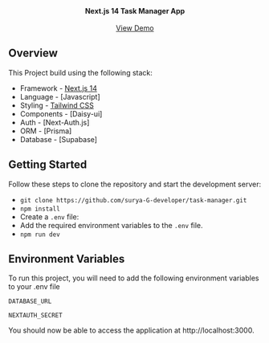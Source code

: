 
<div align="center"><strong>Next.js 14 Task Manager App</strong></div>
<br />
<div align="center">
<a href="https://task-manager-khaki-two.vercel.app/">View Demo</a>
<span>
</div>

## Overview

This Project build using the following stack:

- Framework - [Next.js 14](https://nextjs.org/13)
- Language - [Javascript]
- Styling - [Tailwind CSS](https://tailwindcss.com)
- Components - [Daisy-ui]
- Auth - [Next-Auth.js]
- ORM - [Prisma]
- Database - [Supabase]



## Getting Started

Follow these steps to clone the repository and start the development server:

- `git clone https://github.com/surya-G-developer/task-manager.git`
- `npm install`
- Create a `.env` file:
- Add the required environment variables to the `.env` file.
- `npm run dev`


## Environment Variables

To run this project, you will need to add the following environment variables to your .env file

`DATABASE_URL`

`NEXTAUTH_SECRET`


You should now be able to access the application at http://localhost:3000.

